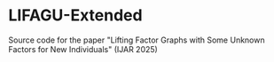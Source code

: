 # LIFAGU-Extended
Source code for the paper "Lifting Factor Graphs with Some Unknown Factors for New Individuals" (IJAR 2025)
